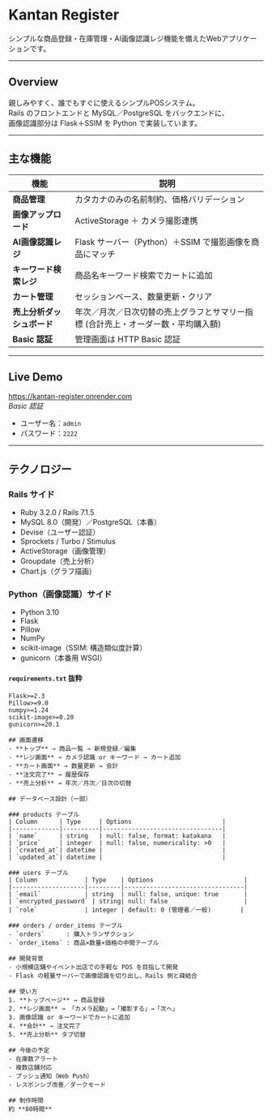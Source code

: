
# Kantan Register

シンプルな商品登録・在庫管理・AI画像認識レジ機能を備えたWebアプリケーションです。

---

## Overview

親しみやすく、誰でもすぐに使えるシンプルPOSシステム。  
Rails のフロントエンドと MySQL／PostgreSQL をバックエンドに、  
画像認識部分は Flask＋SSIM を Python で実装しています。

---

## 主な機能

| 機能                 | 説明                                                                 |
|----------------------|----------------------------------------------------------------------|
| **商品管理**         | カタカナのみの名前制約、価格バリデーション                             |
| **画像アップロード** | ActiveStorage ＋ カメラ撮影連携                                       |
| **AI画像認識レジ**   | Flask サーバー（Python）＋SSIM で撮影画像を商品にマッチ               |
| **キーワード検索レジ**| 商品名キーワード検索でカートに追加                                     |
| **カート管理**       | セッションベース、数量更新・クリア                                     |
| **売上分析ダッシュボード** | 年次／月次／日次切替の売上グラフとサマリー指標 (合計売上・オーダー数・平均購入額) |
| **Basic 認証**       | 管理画面は HTTP Basic 認証                                             |

---

## Live Demo

https://kantan-register.onrender.com  
_Basic 認証_  
- ユーザー名：`admin`  
- パスワード：`2222`  

---


## テクノロジー

### Rails サイド

- Ruby 3.2.0 / Rails 7.1.5  
- MySQL 8.0（開発）／PostgreSQL（本番）  
- Devise（ユーザー認証）  
- Sprockets / Turbo / Stimulus  
- ActiveStorage（画像管理）  
- Groupdate（売上分析）  
- Chart.js（グラフ描画）  

### Python（画像認識）サイド

- Python 3.10  
- Flask  
- Pillow  
- NumPy  
- scikit-image（SSIM: 構造類似度計算）  
- gunicorn（本番用 WSGI）  

#### `requirements.txt` 抜粋

```text
Flask>=2.3
Pillow>=9.0
numpy>=1.24
scikit-image>=0.20
gunicorn>=20.1

## 画面遷移
- **トップ** → 商品一覧 → 新規登録／編集
- **レジ画面** → カメラ認識 or キーワード → カート追加
- **カート画面** → 数量更新 → 会計
- **注文完了** → 履歴保存
- **売上分析** → 年次／月次／日次の切替

## データベース設計（一部）

### products テーブル
| Column      | Type     | Options                         |
|-------------|----------|---------------------------------|
| `name`      | string   | null: false, format: katakana   |
| `price`     | integer  | null: false, numericality: >0   |
| `created_at`| datetime |                                 |
| `updated_at`| datetime |                                 |

### users テーブル
| Column             | Type    | Options                         |
|--------------------|---------|---------------------------------|
| `email`            | string  | null: false, unique: true       |
| `encrypted_password` | string| null: false                     |
| `role`             | integer | default: 0 (管理者／一般)        |

### orders / order_items テーブル
- `orders`      : 購入トランザクション  
- `order_items` : 商品×数量×価格の中間テーブル  

## 開発背景
- 小規模店舗やイベント出店での手軽な POS を目指して開発  
- Flask の軽量サーバーで画像認識を切り出し、Rails 側と疎結合  

## 使い方
1. **トップページ** → 商品登録  
2. **レジ画面** → 「カメラ起動」→「撮影する」→「次へ」  
3. 画像認識 or キーワードでカートに追加  
4. **会計** → 注文完了  
5. **売上分析** タブ切替  

## 今後の予定
- 在庫数アラート  
- 複数店舗対応  
- プッシュ通知（Web Push）  
- レスポンシブ改善／ダークモード  

## 制作時間
約 **80時間**

